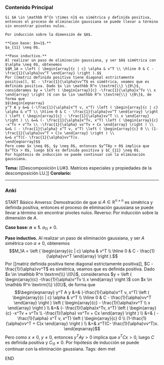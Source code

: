 ### Contenido Principal

```ad-theorem
Si $A \in \mathbb R^{n \times n}$ es simétrica y definida positiva, entonces el proceso de eliminación gaussiana se puede llevar a término sin encontrar pivotes nulos.
```

```ad-proof
Por inducción sobre la dimensión de $A$.

**Caso base: $n=1$.**
$a_{11} \neq 0$.

**Paso inductivo.**
Al realizar un paso de eliminación gaussiana, y ser $A$ simétrica con $\alpha \neq 0$, obtenemos
$$M_1A = \left ( \begin{array}{c | c} \alpha & v^T \\ \hline 0 & C - \frac{1}{\alpha}vv^T \end{array} \right ).$$
Por [[matriz definida positiva tiene diagonal estrictamente positiva]], $C - \frac{1}{\alpha}vv^T$ es simétrica, veamos que es definida positiva. Dado $x \in \mathbb R^n \textrm{\\} \{0\}$, consideramos $y = \left ( \begin{array}{c} -\frac{1}{\alpha}x^Tv \\ x \end{array} \right )$ con $x \in \mathbb R^n \textrm{\\} \{0\}$, de forma que
$$\begin{eqnarray}
y^T A y &=& (-\frac{1}{\alpha}x^T v, x^T) \left ( \begin{array}{c | c} \alpha & v^T \\ \hline 0 & C - \frac{1}{\alpha}vv^T \end{array} \right ) \left ( \begin{array}{c} - \frac{1}{\alpha}xv^T \\ x \end{array} \right ) \\ &=& (- \frac{1}{\alpha}x^Tv, x^T) \left ( \begin{array}{c} -x^Tv + v^Tx \\ -\frac{1}{\alpha} vx^Tv + Cx \end{array} \right ) \\
&=& ( - \frac{1}{\alpha} x^T v, x^T) \left ( \begin{array}{c} 0 \\ (1-\frac{1}{\alpha}vv^T + C)x \end{array} \right ) \\
&=& x^T(C- \frac{1}{\alpha}vv^T)x.
\end{eqnarray}$$
Pero como $x \neq 0$, $y \neq 0$, entonces $y^TAy > 0$ implica que $x^TCx > 0$, luego $C$ es definida positiva y $C_{11} \neq 0$.
Por hipótesis de inducción se puede continuar con la eliminación gaussiana.
```

**Tema:** [[Descomposición LU#3. Matrices especiales y propiedades de la descomposición LU.]]
**Corolario:**

---
### Anki

START
Básico
Anverso: Demostración de que si $A \in \mathbb R^{n \times n}$ es simétrica y definida positiva, entonces el proceso de eliminación gaussiana se puede llevar a término sin encontrar pivotes nulos.
Reverso: Por inducción sobre la dimensión de $A$.

**Caso base: $n=1$.**
$a_{11} \neq 0$.

**Paso inductivo.**
Al realizar un paso de eliminación gaussiana, y ser $A$ simétrica con $\alpha \neq 0$, obtenemos
$$M_1A = \left ( \begin{array}{c | c} \alpha & v^T \\ \hline 0 & C - \frac{1}{\alpha}vv^T \end{array} \right ).$$
Por [[matriz definida positiva tiene diagonal estrictamente positiva]], $C - \frac{1}{\alpha}vv^T$ es simétrica, veamos que es definida positiva. Dado $x \in \mathbb R^n \textrm{\\} \{0\}$, consideramos $y = \left ( \begin{array}{c} -\frac{1}{\alpha}x^Tv \\ x \end{array} \right )$ con $x \in \mathbb R^n \textrm{\\} \{0\}$, de forma que
$$\begin{eqnarray}
y^T A y &=& (-\frac{1}{\alpha}x^T v, x^T) \left ( \begin{array}{c | c} \alpha & v^T \\ \hline 0 & C - \frac{1}{\alpha}vv^T \end{array} \right ) \left ( \begin{array}{c} - \frac{1}{\alpha}xv^T \\ x \end{array} \right ) \\ &=& (- \frac{1}{\alpha}x^Tv, x^T) \left ( \begin{array}{c} -x^Tv + v^Tx \\ -\frac{1}{\alpha} vx^Tv + Cx \end{array} \right ) \\
&=& ( - \frac{1}{\alpha} x^T v, x^T) \left ( \begin{array}{c} 0 \\ (1-\frac{1}{\alpha}vv^T + C)x \end{array} \right ) \\
&=& x^T(C- \frac{1}{\alpha}vv^T)x.
\end{eqnarray}$$
Pero como $x \neq 0$, $y \neq 0$, entonces $y^TAy > 0$ implica que $x^TCx > 0$, luego $C$ es definida positiva y $C_{11} \neq 0$.
Por hipótesis de inducción se puede continuar con la eliminación gaussiana.
Tags: dem met
<!--ID: 1735044171420-->
END

